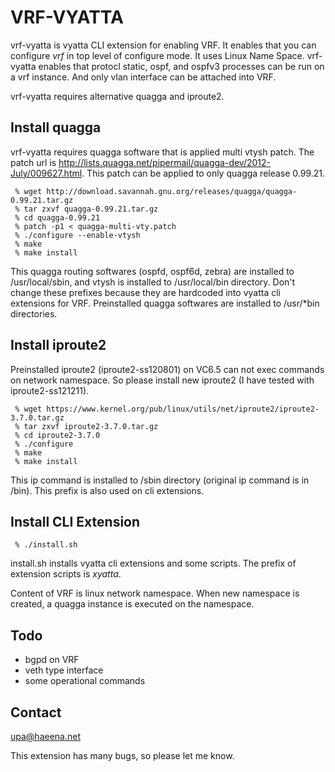 VRF-VYATTA
==========

vrf-vyatta is vyatta CLI extension for enabling VRF. 
It enables that you can configure _vrf_ in top level of configure mode.
It uses Linux Name Space. vrf-vyatta enables that protocl static, ospf, 
and ospfv3 processes can be run on a vrf instance. 
And only vlan interface can be attached into VRF.


vrf-vyatta requires alternative quagga and iproute2. 

Install quagga
--------------

vrf-vyatta requires quagga software that is applied multi vtysh patch.
The patch url is 
<http://lists.quagga.net/pipermail/quagga-dev/2012-July/009627.html>.
This patch can be applied to only quagga release 0.99.21.

	 % wget http://download.savannah.gnu.org/releases/quagga/quagga-0.99.21.tar.gz
	 % tar zxvf quagga-0.99.21.tar.gz
	 % cd quagga-0.99.21
	 % patch -p1 < quagga-multi-vty.patch
	 % ./configure --enable-vtysh
	 % make
	 % make install

This quagga routing softwares (ospfd, ospf6d, zebra) are installed to 
/usr/local/sbin, and vtysh is installed to /usr/local/bin directory. 
Don't change these prefixes because they are hardcoded into vyatta cli 
extensions for VRF. Preinstalled quagga softwares are installed to 
/usr/*bin directories.


Install iproute2
----------------

Preinstalled iproute2 (iproute2-ss120801) on VC6.5 can not exec commands
on network namespace. So please install new iproute2
(I have tested with iproute2-ss121211).

	 % wget https://www.kernel.org/pub/linux/utils/net/iproute2/iproute2-3.7.0.tar.gz
	 % tar zxvf iproute2-3.7.0.tar.gz
	 % cd iproute2-3.7.0
	 % ./configure
	 % make
	 % make install

This ip command is installed to /sbin directory (original ip command is in 
/bin). This prefix is also used on cli extensions.


Install CLI Extension
---------------------

	 % ./install.sh 

install.sh installs vyatta cli extensions and some scripts.
The prefix of extension scripts is _xyatta_.



Content of VRF is linux network namespace. When new namespace is 
created, a quagga instance is executed on the namespace.



Todo
----
+ bgpd on VRF
+ veth type interface
+ some operational commands


Contact
-------
<upa@haeena.net>

This extension has many bugs, so please let me know.

